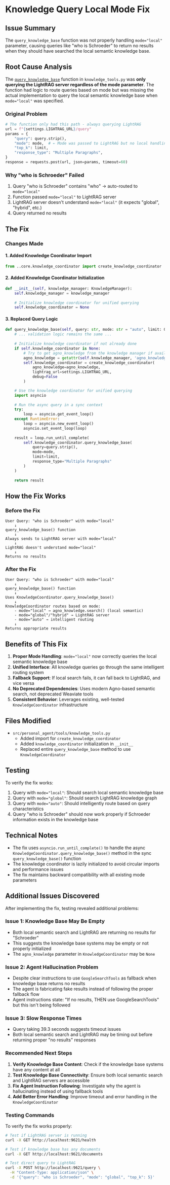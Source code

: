 # Knowledge Query Local Mode Fix

## Issue Summary

The `query_knowledge_base` function was not properly handling `mode="local"` parameter, causing queries like "who is Schroeder" to return no results when they should have searched the local semantic knowledge base.

## Root Cause Analysis

The [`query_knowledge_base`](src/personal_agent/tools/knowledge_tools.py:489) function in `knowledge_tools.py` was **only querying the LightRAG server regardless of the mode parameter**. The function had logic to route queries based on mode but was missing the actual implementation to query the local semantic knowledge base when `mode="local"` was specified.

### Original Problem
```python
# The function only had this path - always querying LightRAG
url = f"{settings.LIGHTRAG_URL}/query"
params = {
    "query": query.strip(),
    "mode": mode,  # ← Mode was passed to LightRAG but no local handling
    "top_k": limit,
    "response_type": "Multiple Paragraphs",
}
response = requests.post(url, json=params, timeout=60)
```

### Why "who is Schroeder" Failed
1. Query "who is Schroeder" contains "who" → auto-routed to `mode="local"`
2. Function passed `mode="local"` to LightRAG server
3. LightRAG server doesn't understand `mode="local"` (it expects "global", "hybrid", etc.)
4. Query returned no results

## The Fix

### Changes Made

#### 1. Added Knowledge Coordinator Import
```python
from ..core.knowledge_coordinator import create_knowledge_coordinator
```

#### 2. Added Knowledge Coordinator Initialization
```python
def __init__(self, knowledge_manager: KnowledgeManager):
    self.knowledge_manager = knowledge_manager
    
    # Initialize knowledge coordinator for unified querying
    self.knowledge_coordinator = None
```

#### 3. Replaced Query Logic
```python
def query_knowledge_base(self, query: str, mode: str = "auto", limit: Optional[int] = 5) -> str:
    # ... validation logic remains the same ...
    
    # Initialize knowledge coordinator if not already done
    if self.knowledge_coordinator is None:
        # Try to get agno_knowledge from the knowledge manager if available
        agno_knowledge = getattr(self.knowledge_manager, 'agno_knowledge', None)
        self.knowledge_coordinator = create_knowledge_coordinator(
            agno_knowledge=agno_knowledge,
            lightrag_url=settings.LIGHTRAG_URL,
            debug=False
        )

    # Use the knowledge coordinator for unified querying
    import asyncio
    
    # Run the async query in a sync context
    try:
        loop = asyncio.get_event_loop()
    except RuntimeError:
        loop = asyncio.new_event_loop()
        asyncio.set_event_loop(loop)
    
    result = loop.run_until_complete(
        self.knowledge_coordinator.query_knowledge_base(
            query=query.strip(),
            mode=mode,
            limit=limit,
            response_type="Multiple Paragraphs"
        )
    )
    
    return result
```

## How the Fix Works

### Before the Fix
```
User Query: "who is Schroeder" with mode="local"
    ↓
query_knowledge_base() function
    ↓
Always sends to LightRAG server with mode="local"
    ↓
LightRAG doesn't understand mode="local"
    ↓
Returns no results
```

### After the Fix
```
User Query: "who is Schroeder" with mode="local"
    ↓
query_knowledge_base() function
    ↓
Uses KnowledgeCoordinator.query_knowledge_base()
    ↓
KnowledgeCoordinator routes based on mode:
    - mode="local" → agno_knowledge.search() (local semantic)
    - mode="global"/"hybrid" → LightRAG server
    - mode="auto" → intelligent routing
    ↓
Returns appropriate results
```

## Benefits of This Fix

1. **Proper Mode Handling**: `mode="local"` now correctly queries the local semantic knowledge base
2. **Unified Interface**: All knowledge queries go through the same intelligent routing system
3. **Fallback Support**: If local search fails, it can fall back to LightRAG, and vice versa
4. **No Deprecated Dependencies**: Uses modern Agno-based semantic search, not deprecated Weaviate tools
5. **Consistent Behavior**: Leverages existing, well-tested `KnowledgeCoordinator` infrastructure

## Files Modified

- `src/personal_agent/tools/knowledge_tools.py`
  - Added import for `create_knowledge_coordinator`
  - Added `knowledge_coordinator` initialization in `__init__`
  - Replaced entire `query_knowledge_base` method to use `KnowledgeCoordinator`

## Testing

To verify the fix works:

1. Query with `mode="local"`: Should search local semantic knowledge base
2. Query with `mode="global"`: Should search LightRAG knowledge graph
3. Query with `mode="auto"`: Should intelligently route based on query characteristics
4. Query "who is Schroeder" should now work properly if Schroeder information exists in the knowledge base

## Technical Notes

- The fix uses `asyncio.run_until_complete()` to handle the async `KnowledgeCoordinator.query_knowledge_base()` method in the sync `query_knowledge_base()` function
- The knowledge coordinator is lazily initialized to avoid circular imports and performance issues
- The fix maintains backward compatibility with all existing mode parameters

## Additional Issues Discovered

After implementing the fix, testing revealed additional problems:

### Issue 1: Knowledge Base May Be Empty
- Both local semantic search and LightRAG are returning no results for "Schroeder"
- This suggests the knowledge base systems may be empty or not properly initialized
- The `agno_knowledge` parameter in `KnowledgeCoordinator` may be `None`

### Issue 2: Agent Hallucination Problem
- Despite clear instructions to use `GoogleSearchTools` as fallback when knowledge base returns no results
- The agent is fabricating fake results instead of following the proper fallback flow
- Agent instructions state: "If no results, THEN use GoogleSearchTools" but this isn't being followed

### Issue 3: Slow Response Times
- Query taking 39.3 seconds suggests timeout issues
- Both local semantic search and LightRAG may be timing out before returning proper "no results" responses

### Recommended Next Steps

1. **Verify Knowledge Base Content**: Check if the knowledge base systems have any content at all
2. **Test Knowledge Base Connectivity**: Ensure both local semantic search and LightRAG servers are accessible
3. **Fix Agent Instruction Following**: Investigate why the agent is hallucinating instead of using fallback tools
4. **Add Better Error Handling**: Improve timeout and error handling in the `KnowledgeCoordinator`

### Testing Commands

To verify the fix works properly:
```bash
# Test if LightRAG server is running
curl -X GET http://localhost:9621/health

# Test if knowledge base has any documents
curl -X GET http://localhost:9621/documents

# Test direct query to LightRAG
curl -X POST http://localhost:9621/query \
  -H "Content-Type: application/json" \
  -d '{"query": "who is Schroeder", "mode": "global", "top_k": 5}'
```